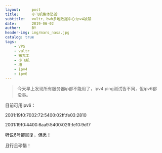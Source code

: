 ```yaml
---
layout:     post
title:      小飞机集体坠毁
subtitle:   vultr、bwh多地数据中心ipv4被禁
date:       2019-06-02
author:     BY
header-img: img/mars_nasa.jpg
catalog: true
tags:
    - VPS
    - vultr
    - 搬瓦工
    - 小飞机
    - 墙
    - ipv4
    - ipv6
---
```


>今天早上发现所有服务器ip都不能用了，ipv4 ping测试皆不同，但ipv6都没事。

目前可用ipv6：

2001:19f0:7002:72:5400:02ff:fe03:2810

2001:19f0:4400:6aa9:5400:02ff:fe10:9df7

听说6号能回复，但愿！

且行且珍惜！





